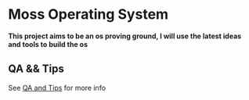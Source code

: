 # Moss Operating System
**This project aims to be an os proving ground, I will use the latest ideas and tools to build the os**

## QA && Tips
See [QA and Tips](Documentation/source/1.00-QA_and_Tips.rst) for more info
